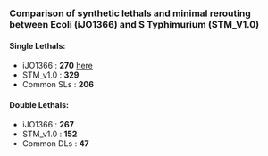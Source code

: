 ### Comparison of synthetic lethals and minimal rerouting between Ecoli (iJO1366) and S Typhimurium (STM_V1.0)

#### Single Lethals: 
* iJO1366 : **270** [here]()
* STM_v1.0 : **329**
* Common SLs : **206**

#### Double Lethals: 
* iJO1366 : **267**
* STM_v1.0 : **152**
* Common DLs : **47**

